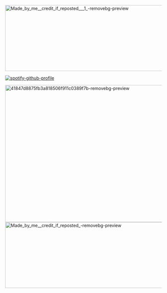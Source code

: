 <img width="734" height="212" alt="Made_by_me__credit_if_reposted___1_-removebg-preview" src="https://github.com/user-attachments/assets/9b247325-cdf7-4ef0-a4ab-7f8b99945394" />

[![spotify-github-profile](https://spotify-github-profile.kittinanx.com/api/view?uid=4mmwuqyh96l5hekxtvqlnxhzx&cover_image=true&theme=novatorem&show_offline=false&background_color=121212&interchange=false&bar_color=cfd6f2&bar_color_cover=false)](https://github.com/kittinan/spotify-github-profile)

<img width="565" height="441" alt="41847d8875fb3a818506f911c0389f7b-removebg-preview" src="https://github.com/user-attachments/assets/f5d02a4d-775c-4253-a60b-4151cc1dfcf6" />

<img width="734" height="212" alt="Made_by_me__credit_if_reposted_-removebg-preview" src="https://github.com/user-attachments/assets/aea95871-f6c7-41f8-be2c-131c3b6d9887" />

